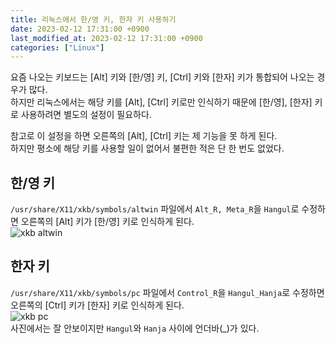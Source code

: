```yaml
---
title: 리눅스에서 한/영 키, 한자 키 사용하기
date: 2023-02-12 17:31:00 +0900
last_modified_at: 2023-02-12 17:31:00 +0900
categories: ["Linux"]
---
```


요즘 나오는 키보드는 [Alt] 키와 [한/영] 키, [Ctrl] 키와 [한자] 키가 통합되어 나오는 경우가 많다.  
하지만 리눅스에서는 해당 키를 [Alt], [Ctrl] 키로만 인식하기 때문에 [한/영], [한자] 키로 사용하려면 별도의 설정이 필요하다.

참고로 이 설정을 하면 오른쪽의 [Alt], [Ctrl] 키는 제 기능을 못 하게 된다.  
하지만 평소에 해당 키를 사용할 일이 없어서 불편한 적은 단 한 번도 없었다.

## 한/영 키
`/usr/share/X11/xkb/symbols/altwin` 파일에서 `Alt_R, Meta_R`을 `Hangul`로 수정하면 오른쪽의 [Alt] 키가 [한/영] 키로 인식하게 된다.  
![xkb altwin](linux-xkb-altwin.png)

## 한자 키
`/usr/share/X11/xkb/symbols/pc` 파일에서 `Control_R`을 `Hangul_Hanja`로 수정하면 오른쪽의 [Ctrl] 키가 [한자] 키로 인식하게 된다.  
![xkb pc](linux-xkb-pc.png)  
사진에서는 잘 안보이지만 `Hangul`와 `Hanja` 사이에 언더바(_)가 있다.
